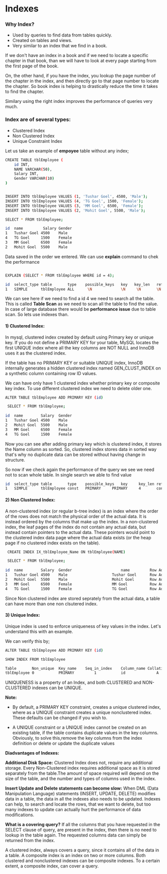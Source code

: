 # Indexes

### Why Index?
 
* Used by queries to find data from tables quickly. 
* Created on tables and views. 
* Very similar to an index that we find in a book. 
 
<p>
  If we don't have an index in a book and if we need to locate a specific chapter in that book, 
  than we will have to look at every page starting from the first page of the book. 

  On, the other hand, if you have the index, you lookup the page number of the chapter in the index,
  and then directly go to that page number to locate the chapter. So book index is helping to drastically
  reduce the time it takes to find the chapter. 
  
  Similary using the right index improves the performance of queries very much.

</p>

### Index are of several types:
* Clustered Index
* Non Clustered Index
* Unique Constraint Index


Let us take an example of __empoyee__ table without any index;

```bash
CREATE TABLE tblEmployee (
	id INT,
	NAME VARCHAR(50),
	Salary INT,
	Gender VARCHAR(10) 
)


INSERT INTO tblEmployee VALUES (1, 'Tushar Goel', 4500, 'Male');
INSERT INTO tblEmployee VALUES (4, 'TG Goel', 1500, 'Female');
INSERT INTO tblEmployee VALUES (3, 'MM Goel', 6500, 'Female');
INSERT INTO tblEmployee VALUES (2, 'Mohit Goel', 5500, 'Male');

SELECT * FROM tblEmployee;

id	name	     Salary	Gender
1	Tushar Goel	4500	Male
4	TG Goel		1500	Female
3	MM Goel		6500	Female
2	Mohit Goel	5500	Male

```

  Data saved in the order we entered. We can use __explain__ command to chek the performance  

```bash

EXPLAIN (SELECT * FROM tblEmployee WHERE id = 4);

id	select_type	table		type	possible_keys	key	  key_len	ref	  rows	Extra
1	SIMPLE		tblEmployee	ALL		 \N				\N	   \N	    \N		4	 Using where
```

We can see here if we need to find a id 4 we need to search all the table. This is called __Table Scan__
as we need to scan all the table to find the value. In case of large database there would be __performance issue__ due
to table scan. So lets use indexes than.

#### 1) Clustered Index:

<p> In mysql, clustered index created by default using Primary key 
or unique key. If you do not define a PRIMARY KEY for your table, MySQL locates the first UNIQUE index where all the
key columns are NOT NULL and InnoDB uses it as the clustered index. 

If the table has no PRIMARY KEY or suitable UNIQUE index, InnoDB internally generates a hidden clustered index 
named GEN_CLUST_INDEX on a synthetic column containing row ID values.

We can have only have 1 clustered index whether primary key or composite key index. To use 
different clustered index we need to delete older one.
</p>


```bash
ALTER TABLE tblEmployee ADD PRIMARY KEY (id)

 SELECT * FROM tblEmployee;
 
id	name		Salary	Gender
1	Tushar Goel	4500	Male
2	Mohit Goel	5500	Male
3	MM Goel		6500	Female
4	TG Goel		1500	Female
```

<p> Now you can see after adding primary key which is clustered index, it stores the Name column as sorted. So, clustered
index stores data in sorted way that's why no duplicate data can be stored without having change in structure.

So now if we check again the performance of the query we see we need not to scan whole table. In single search we able
to find value </p>

```bash
id	select_type	table		type	possible_keys	key		key_len	ref		rows	Extra
1	SIMPLE		tblEmployee	const	PRIMARY		PRIMARY		4		const	 1	
```


#### 2) Non Clustered Index:
<p>
 A non-clustered index (or regular b-tree index) is an index where the order of the rows does not match the physical order of the actual data.  
 It is instead ordered by the columns that make up the index. 
 In a non-clustered index, the leaf pages of the index do not contain any actual data, but instead contain pointers to the actual data. 
 These pointers would point to the clustered index data page where the actual data exists (or the heap page if no clustered index exists on the table).
</p>

```bash
 CREATE INDEX IX_tblEmployee_Name ON tblEmployee(NAME)

 SELECT * FROM tblEmployee;
 
id	name		Salary	Gender                      name    	 Row Address
1	Tushar Goel	4500	Male					Tushar Goel      Row Address
2	Mohit Goel	5500	Male					Mohit Goel		 Row Address
3	MM Goel		6500	Female					MM Goel			 Row Address
4	TG Goel		1500	Female					TG Goel			 Row Address
```

Since Non clustered index are stored seprately from the actual data, a table can have more than one non clsutered index.

#### 3) Unique Index:

Unique index is used to enforce uniqueness of key values in the index. Let's understand this with an example. 

We can verify this by;

```bash
ALTER TABLE tblEmployee ADD PRIMARY KEY (id)

SHOW INDEX FROM tblEmployee

Table		Non_unique	Key_name	Seq_in_index	Column_name	Collation	Cardinality	Sub_part	Packed	Null	Index_type	Comment
tblEmployee	0			PRIMARY			1			id				A		2				\N		\N				BTREE	
```

UNIQUENESS is a property of an Index, and both CLUSTERED and NON-CLUSTERED indexes can be UNIQUE.

__Note:__
* By default, a PRIMARY KEY constraint, creates a unique clustered index, where as a UNIQUE constraint creates a unique nonclustered 
index. These defaults can be changed if you wish to.

* A UNIQUE constraint or a UNIQUE index cannot be created on an existing table, if the table contains duplicate values in the key columns.
 Obviously, to solve this,remove the key columns from the index definition or delete or update the duplicate values

 
__Diadvantages of Indexes:__

__Additional Disk Space:__ 
Clustered Index does not, require any additional storage. Every Non-Clustered index requires additional space as it is 
stored separately from the table.The amount of space required will depend on the size of the table, and the number and types of columns used in the index.

__Insert Update and Delete statements can become slow:__ 
When DML (Data Manipulation Language) statements (INSERT, UPDATE, DELETE) modifies data in a table,
the data in all the indexes also needs to be updated. Indexes can help, to search and locate the rows, that we want to delete, but too many indexes to update can actually hurt the performance of data modifications.

__What is a covering query?__
If all the columns that you have requested in the SELECT clause of query, are present in the index, then there is no need to lookup in the table again. The requested columns data can simply be returned from the index.


A clustered index, always covers a query, since it contains all of the data in a table. A composite index is an index on two or more columns. Both clustered and nonclustered indexes can be composite indexes. To a certain extent, a composite index, can cover a query.

